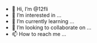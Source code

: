- 👋 Hi, I’m @12fli
- 👀 I’m interested in ...
- 🌱 I’m currently learning ...
- 💞️ I’m looking to collaborate on ...
- 📫 How to reach me ...

<!---
12fli/12fli is a ✨ special ✨ repository because its `README.md` (this file) appears on your GitHub profile.
You can click the Preview link to take a look at your changes.
--->
